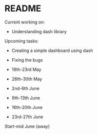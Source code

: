 # README

Current working on:

- Understanding dash library

Upcoming tasks:

- Creating a simple dashboard using dash





- Fixing the bugs

- 19th-23rd May

- 26th-30th May

- 2nd-6th June

- 9th-13th June

- 16th-20th June

- 23rd-27th June

Start-mid June (away)


